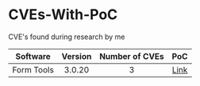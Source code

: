 # CVEs-With-PoC
CVE's found during research by me


|   Software	|   Version	|   Number of CVEs	|   PoC    |
|:-:	|:-:	|:-:	| :-:	|
|   Form Tools	|   3.0.20	|   3	|   [Link](../../tree/main/PoCs/Form%20Tools)    |